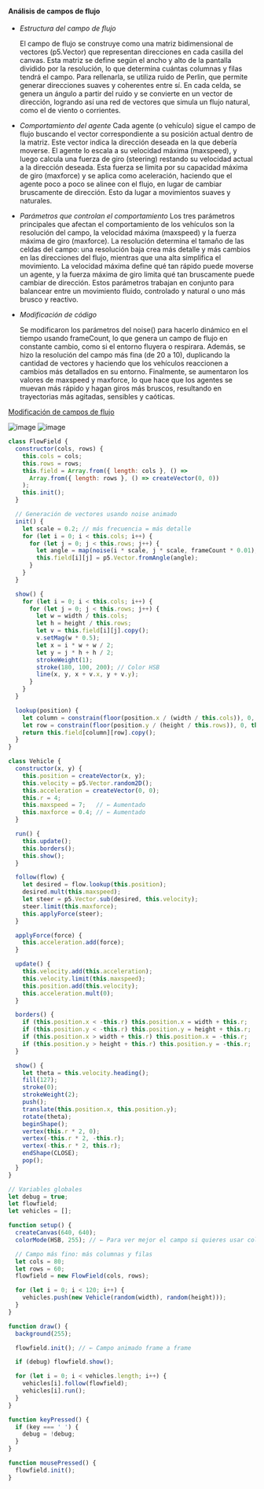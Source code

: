#### Análisis de campos de flujo

- *Estructura del campo de flujo*
  
  El campo de flujo se construye como una matriz bidimensional de vectores (p5.Vector) que representan direcciones en cada casilla del canvas. Esta matriz se define según el ancho y alto de la pantalla dividido por
  la resolución, lo que determina cuántas columnas y filas tendrá el campo. Para rellenarla, se utiliza ruido de Perlin, que permite generar direcciones suaves y coherentes entre sí. En cada celda, se genera un ángulo a
  partir del ruido y se convierte en un vector de dirección, logrando así una red de vectores que simula un flujo natural, como el de viento o corrientes.

- *Comportamiento del agente*
  Cada agente (o vehículo) sigue el campo de flujo buscando el vector correspondiente a su posición actual dentro de la matriz. Este vector indica la dirección deseada en la que debería moverse. El agente lo escala a
  su velocidad máxima (maxspeed), y luego calcula una fuerza de giro (steering) restando su velocidad actual a la dirección deseada. Esta fuerza se limita por su capacidad máxima de giro (maxforce) y se aplica como
  aceleración, haciendo que el agente poco a poco se alinee con el flujo, en lugar de cambiar bruscamente de dirección. Esto da lugar a movimientos suaves y naturales.

- *Parámetros que controlan el comportamiento*
  Los tres parámetros principales que afectan el comportamiento de los vehículos son la resolución del campo, la velocidad máxima (maxspeed) y la fuerza máxima de giro (maxforce). La resolución determina el tamaño
  de las celdas del campo: una resolución baja crea más detalle y más cambios en las direcciones del flujo, mientras que una alta simplifica el movimiento. La velocidad máxima define qué tan rápido puede moverse
  un agente, y la fuerza máxima de giro limita qué tan bruscamente puede cambiar de dirección. Estos parámetros trabajan en conjunto para balancear entre un movimiento fluido, controlado y natural o uno más brusco y reactivo.


- *Modificación de código*

  Se modificaron los parámetros del noise() para hacerlo dinámico en el tiempo usando frameCount, lo que genera un campo de flujo en constante cambio, como si el entorno fluyera o respirara. Además, se hizo la
  resolución del campo más fina (de 20 a 10), duplicando la cantidad de vectores y haciendo que los vehículos reaccionen a cambios más detallados en su entorno. Finalmente, se aumentaron los valores de maxspeed y
  maxforce, lo que hace que los agentes se muevan más rápido y hagan giros más bruscos, resultando en trayectorias más agitadas, sensibles y caóticas.

[Modificación de campos de flujo](https://editor.p5js.org/Danielo025/full/2T8ZQXM5K)
  
![image](https://github.com/user-attachments/assets/5cdddb4f-4e5e-4081-9129-e9b37a2c8507)
![image](https://github.com/user-attachments/assets/1c59c9ef-2bcb-4f60-8280-84552de0802c)

```js
class FlowField {
  constructor(cols, rows) {
    this.cols = cols;
    this.rows = rows;
    this.field = Array.from({ length: cols }, () =>
      Array.from({ length: rows }, () => createVector(0, 0))
    );
    this.init();
  }

  // Generación de vectores usando noise animado
  init() {
    let scale = 0.2; // más frecuencia = más detalle
    for (let i = 0; i < this.cols; i++) {
      for (let j = 0; j < this.rows; j++) {
        let angle = map(noise(i * scale, j * scale, frameCount * 0.01), 0, 1, 0, TWO_PI);
        this.field[i][j] = p5.Vector.fromAngle(angle);
      }
    }
  }

  show() {
    for (let i = 0; i < this.cols; i++) {
      for (let j = 0; j < this.rows; j++) {
        let w = width / this.cols;
        let h = height / this.rows;
        let v = this.field[i][j].copy();
        v.setMag(w * 0.5);
        let x = i * w + w / 2;
        let y = j * h + h / 2;
        strokeWeight(1);
        stroke(180, 100, 200); // Color HSB
        line(x, y, x + v.x, y + v.y);
      }
    }
  }

  lookup(position) {
    let column = constrain(floor(position.x / (width / this.cols)), 0, this.cols - 1);
    let row = constrain(floor(position.y / (height / this.rows)), 0, this.rows - 1);
    return this.field[column][row].copy();
  }
}

class Vehicle {
  constructor(x, y) {
    this.position = createVector(x, y);
    this.velocity = p5.Vector.random2D();
    this.acceleration = createVector(0, 0);
    this.r = 4;
    this.maxspeed = 7;   // ← Aumentado
    this.maxforce = 0.4; // ← Aumentado
  }

  run() {
    this.update();
    this.borders();
    this.show();
  }

  follow(flow) {
    let desired = flow.lookup(this.position);
    desired.mult(this.maxspeed);
    let steer = p5.Vector.sub(desired, this.velocity);
    steer.limit(this.maxforce);
    this.applyForce(steer);
  }

  applyForce(force) {
    this.acceleration.add(force);
  }

  update() {
    this.velocity.add(this.acceleration);
    this.velocity.limit(this.maxspeed);
    this.position.add(this.velocity);
    this.acceleration.mult(0);
  }

  borders() {
    if (this.position.x < -this.r) this.position.x = width + this.r;
    if (this.position.y < -this.r) this.position.y = height + this.r;
    if (this.position.x > width + this.r) this.position.x = -this.r;
    if (this.position.y > height + this.r) this.position.y = -this.r;
  }

  show() {
    let theta = this.velocity.heading();
    fill(127);
    stroke(0);
    strokeWeight(2);
    push();
    translate(this.position.x, this.position.y);
    rotate(theta);
    beginShape();
    vertex(this.r * 2, 0);
    vertex(-this.r * 2, -this.r);
    vertex(-this.r * 2, this.r);
    endShape(CLOSE);
    pop();
  }
}

// Variables globales
let debug = true;
let flowfield;
let vehicles = [];

function setup() {
  createCanvas(640, 640);
  colorMode(HSB, 255); // ← Para ver mejor el campo si quieres usar color

  // Campo más fino: más columnas y filas
  let cols = 80;
  let rows = 60;
  flowfield = new FlowField(cols, rows);

  for (let i = 0; i < 120; i++) {
    vehicles.push(new Vehicle(random(width), random(height)));
  }
}

function draw() {
  background(255);

  flowfield.init(); // ← Campo animado frame a frame

  if (debug) flowfield.show();

  for (let i = 0; i < vehicles.length; i++) {
    vehicles[i].follow(flowfield);
    vehicles[i].run();
  }
}

function keyPressed() {
  if (key === ' ') {
    debug = !debug;
  }
}

function mousePressed() {
  flowfield.init();
}
```







